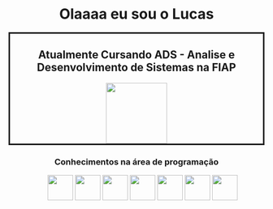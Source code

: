 <!DOCTYPE html>
<html lang="pt-br">
<head>
    <meta charset="UTF-8">
    <meta http-equiv="X-UA-Compatible" content="IE=edge">
    <meta name="viewport" content="width=device-width, initial-scale=1.0">
    <link rel="stylesheet" href="style.css">

</head>
<body>
    <header>
        <div class="base_content">
            <div class="content">
                <h1>Olaaaa eu sou o Lucas</h1>
            </div>
        </div>
        <div class="base_content2" style = "border: solid; display: flex; justify-content:center">
            <div class="content2">
                <h2>Atualmente Cursando ADS - Analise e Desenvolvimento de Sistemas na FIAP </h2>
                <img  src="https://i.promobit.com.br/268/687551020216058046662025179492.png" alt="" height="120" width="120">
            </div>
        </div>
        <div class="base_content3">
            <div class="content3">
                <h3>Conhecimentos na área de programação</h3>
                <ul style ="list-style-type:none">
                    <img  src="https://cdn-icons-png.flaticon.com/512/3291/3291670.png" alt="" height="50" width="50">
                    <img  src="https://cdn-icons-png.flaticon.com/512/732/732190.png" alt="" height="50" width="50">
                    <img  src="https://cdn-icons-png.flaticon.com/512/5968/5968292.png" alt="" height="50" width="50">
                    <img  src="https://cdn-icons-png.flaticon.com/512/226/226777.png" alt="" height="50" width="50">
                    <img  src="https://cdn-icons-png.flaticon.com/512/1822/1822899.png" alt="" height="50" width="50">
                    <img  src="https://cdn-icons-png.flaticon.com/512/3742/3742965.png" alt="" height="50" width="50">
                    <img  src="https://cdn-icons-png.flaticon.com/512/969/969958.png" alt="" height="50" width="50">
                </ul>
            </div>
        </div>
    </header>  
</body>
</html>




